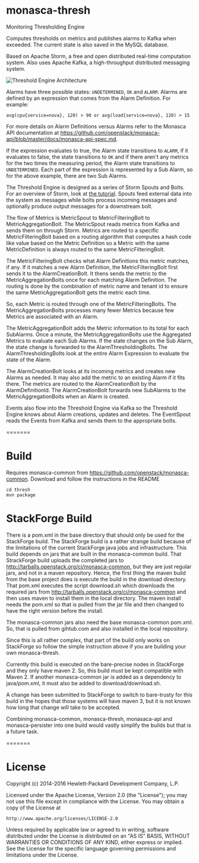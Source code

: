 monasca-thresh
==========

Monitoring Thresholding Engine

Computes thresholds on metrics and publishes alarms to Kafka when exceeded. The current state is also saved in the MySQL database.

Based on Apache Storm, a free and open distributed real-time computation system. Also uses Apache Kafka, a high-throughput distributed messaging system.

![Threshold Engine Architecture](mon-thresh-architecture.png "Threshold Engine Architecture")

Alarms have three possible states: `UNDETERMINED`, `OK` and `ALARM`.  Alarms are defined by an expression that comes from the Alarm Definition. For example: 

```
avg(cpu{service=nova}, 120) > 90 or avg(load{service=nova}, 120) > 15
```

For more details on Alarm Definitions versus Alarms refer to the Monasca API documentation at https://github.com/openstack/monasca-api/blob/master/docs/monasca-api-spec.md.

If the expression evaluates to true, the Alarm state transitions to `ALARM`, if it evaluates to false, the state transitions to `OK` and if there aren't any metrics for the two times the measuring period, the Alarm state transitions to `UNDETERMINED`. Each part of the expression is represented by a Sub Alarm, so for the above example, there are two Sub Alarms.

The Threshold Engine is designed as a series of Storm Spouts and Bolts. For an overview of Storm, look at [the tutorial][storm-tutorial]. Spouts feed external data into the system as messages while bolts process incoming messages and optionally produce output messages for a downstream bolt.

The flow of Metrics is MetricSpout to MetricFilteringBolt to MetricAggregationBolt. The MetricSpout reads metrics from Kafka and sends them on through Storm. Metrics are routed to a specific MetricFilteringBolt based on a routing algorithm that computes a hash code like value based on the Metric Definition so a Metric with the same MetricDefinition is always routed to the same MetricFilteringBolt.

The MetricFilteringBolt checks what Alarm Definitions this metric matches, if any. If it matches a new Alarm Definition, the MetricFilteringBolt first sends it to the AlarmCreationBolt. It thens sends the metric to the MetricAggregationBolts once for each matching Alarm Definition. The routing is done by the combination of metric name and tenant id to ensure the same MetricAggregationBolt gets the metric each time.

So, each Metric is routed through one of the MetricFilteringBolts. The MetricAggregationBolts processes many fewer Metrics because few Metrics are associated with an Alarm.

The MetricAggregationBolt adds the Metric information to its total for each SubAlarms.  Once a minute, the MetricAggregationBolts use the Aggregated Metrics to evaluate each Sub Alarms. If the state changes on the Sub Alarm, the state change is forwarded to the AlarmThresholdingBolts. The AlarmThresholdingBolts look at the entire Alarm Expression to evaluate the state of the Alarm.

The AlarmCreationBolt looks at its incoming metrics and creates new Alarms as needed. It may also add the metric to an existing Alarm if it fits there. The metrics are routed to the AlarmCreationBolt by the AlarmDefinitionId. The AlarmCreationBolt forwards new SubAlarms to the MetricAggregationBolts when an Alarm is created.

Events also flow into the Threshold Engine via Kafka so the Threshold Engine knows about Alarm creations, updates and deletes. The EventSpout reads the Events from Kafka and sends them to the appropriate bolts.

=======
# Build

Requires monasca-common from https://github.com/openstack/monasca-common. Download and follow the instructions in the README

```
cd thresh
mvn package
```

# StackForge Build

There is a pom.xml in the base directory that should only be used for the StackForge build. The StackForge build is a rather strange build because of the limitations of the current StackForge java jobs and infrastructure. This build depends on jars that are built in the monasca-common build. That StrackForge build uploads the completed jars to http://tarballs.openstack.org/ci/monasca-common, but they are just regular jars, and not in a maven repository. Hence, the first thing the maven build from the base project does is execute the build in the download directory. That pom.xml executes the script download.sh which downloads the required jars from http://tarballs.openstack.org/ci/monasca-common and then uses maven to install them in the local directory. The maven install needs the pom.xml so that is pulled from the jar file and then changed to have the right version before the install.

The monasca-common jars also need the base monasca-common pom.xml. So, that is pulled from gihtub.com and also installed in the local repository.

Since this is all rather complex, that part of the build only works on StackForge so follow the simple instruction above if you are building your own monasca-thresh.

Currently this build is executed on the bare-precise nodes in StackForge and they only have maven 2. So, this build must be kept compatible with Maven 2. If another monasca-common jar is added as a dependency to java/pom.xml, it must also be added to download/download.sh.

A change has been submitted to StackForge to switch to bare-trusty for this build in the hopes that those systems will have maven 3, but it is not known how long that change will take to be accepted.

Combining monasca-common, monasca-thresh, monasaca-api and monasca-persister into one build would vastly simplify the builds but that is a future task.

=======
# License

Copyright (c) 2014-2016 Hewlett-Packard Development Company, L.P.

Licensed under the Apache License, Version 2.0 (the "License");
you may not use this file except in compliance with the License.
You may obtain a copy of the License at

    http://www.apache.org/licenses/LICENSE-2.0
    
Unless required by applicable law or agreed to in writing, software
distributed under the License is distributed on an "AS IS" BASIS,
WITHOUT WARRANTIES OR CONDITIONS OF ANY KIND, either express or
implied.
See the License for the specific language governing permissions and
limitations under the License.

[storm-tutorial]: http://storm.incubator.apache.org/documentation/Tutorial.html


